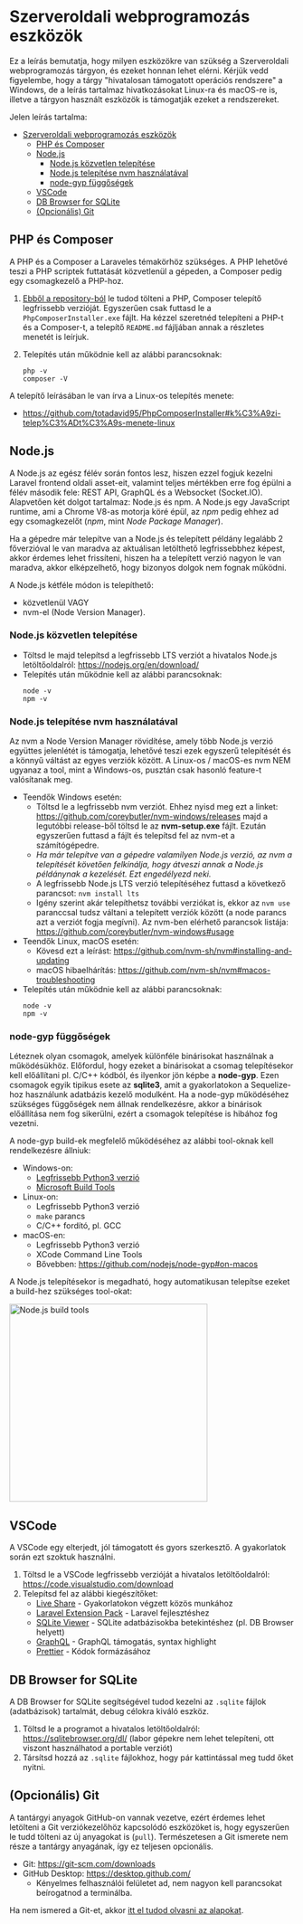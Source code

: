 # Szerveroldali webprogramozás eszközök

Ez a leírás bemutatja, hogy milyen eszközökre van szükség a Szerveroldali webprogramozás tárgyon, és ezeket honnan lehet elérni. Kérjük vedd figyelembe, hogy a tárgy "hivatalosan támogatott operációs rendszere" a Windows, de a leírás tartalmaz hivatkozásokat Linux-ra és macOS-re is, illetve a tárgyon használt eszközök is támogatják ezeket a rendszereket.

Jelen leírás tartalma:

- [Szerveroldali webprogramozás eszközök](#szerveroldali-webprogramozás-eszközök)
  - [PHP és Composer](#php-és-composer)
  - [Node.js](#nodejs)
    - [Node.js közvetlen telepítése](#nodejs-közvetlen-telepítése)
    - [Node.js telepítése nvm használatával](#nodejs-telepítése-nvm-használatával)
    - [node-gyp függőségek](#node-gyp-függőségek)
  - [VSCode](#vscode)
  - [DB Browser for SQLite](#db-browser-for-sqlite)
  - [(Opcionális) Git](#opcionális-git)

## PHP és Composer

A PHP és a Composer a Laraveles témakörhöz szükséges. A PHP lehetővé teszi a PHP scriptek futtatását közvetlenül a gépeden, a Composer pedig egy csomagkezelő a PHP-hoz.

1. [Ebből a repository-ból](https://github.com/totadavid95/PhpComposerInstaller) le tudod tölteni a PHP, Composer telepítő legfrissebb verzióját. Egyszerűen csak futtasd le a `PhpComposerInstaller.exe` fájlt. Ha kézzel szeretnéd telepíteni a PHP-t és a Composer-t, a telepítő `README.md` fájljában annak a részletes menetét is leírjuk.
2. Telepítés után működnie kell az alábbi parancsoknak:

   ```shell
   php -v
   composer -V
   ```

A telepítő leírásában le van írva a Linux-os telepítés menete:
- https://github.com/totadavid95/PhpComposerInstaller#k%C3%A9zi-telep%C3%ADt%C3%A9s-menete-linux

## Node.js

A Node.js az egész félév során fontos lesz, hiszen ezzel fogjuk kezelni Laravel frontend oldali asset-eit, valamint teljes mértékben erre fog épülni a félév második fele: REST API, GraphQL és a Websocket (Socket.IO). Alapvetően két dolgot tartalmaz: Node.js és npm. A Node.js egy JavaScript runtime, ami a Chrome V8-as motorja köré épül, az *npm* pedig ehhez ad egy csomagkezelőt (*npm*, mint *Node Package Manager*).

Ha a gépedre már telepítve van a Node.js és telepített példány legalább 2 főverzióval le van maradva az aktuálisan letölthető legfrissebbhez képest, akkor érdemes lehet frissíteni, hiszen ha a telepített verzió nagyon le van maradva, akkor elképzelhető, hogy bizonyos dolgok nem fognak működni.

A Node.js kétféle módon is telepíthető:

- közvetlenül VAGY
- nvm-el (Node Version Manager).

### Node.js közvetlen telepítése

- Töltsd le majd telepítsd a legfrissebb LTS verziót a hivatalos Node.js letöltőoldalról: https://nodejs.org/en/download/
- Telepítés után működnie kell az alábbi parancsoknak:
  ```shell
  node -v
  npm -v
  ```

### Node.js telepítése nvm használatával

Az nvm a Node Version Manager rövidítése, amely több Node.js verzió együttes jelenlétét is támogatja, lehetővé teszi ezek egyszerű telepítését és a könnyű váltást az egyes verziók között. A Linux-os / macOS-es nvm NEM ugyanaz a tool, mint a Windows-os, pusztán csak hasonló feature-t valósítanak meg.

- Teendők Windows esetén:
  - Töltsd le a legfrissebb nvm verziót. Ehhez nyisd meg ezt a linket: https://github.com/coreybutler/nvm-windows/releases majd a legutóbbi release-ből töltsd le az **nvm-setup.exe** fájlt. Ezután egyszerűen futtasd a fájlt és telepítsd fel az nvm-et a számítógépedre.
  - _Ha már telepítve van a gépedre valamilyen Node.js verzió, az nvm a telepítését követően felkínálja, hogy átveszi annak a Node.js példánynak a kezelését. Ezt engedélyezd neki._
  - A legfrissebb Node.js LTS verzió telepítéséhez futtasd a következő parancsot: `nvm install lts`
  - Igény szerint akár telepíthetsz további verziókat is, ekkor az `nvm use` paranccsal tudsz váltani a telepített verziók között (a node parancs azt a verziót fogja megívni). Az nvm-ben elérhető parancsok listája: https://github.com/coreybutler/nvm-windows#usage
- Teendők Linux, macOS esetén:
  - Kövesd ezt a leírást: https://github.com/nvm-sh/nvm#installing-and-updating
  - macOS hibaelhárítás: https://github.com/nvm-sh/nvm#macos-troubleshooting
- Telepítés után működnie kell az alábbi parancsoknak:
  ```shell
  node -v
  npm -v
  ```

### node-gyp függőségek

Léteznek olyan csomagok, amelyek különféle binárisokat használnak a működésükhöz. Előfordul, hogy ezeket a binárisokat a csomag telepítésekor kell előállítani pl. C/C++ kódból, és ilyenkor jön képbe a **node-gyp**. Ezen csomagok egyik tipikus esete az **sqlite3**, amit a gyakorlatokon a Sequelize-hoz használunk adatbázis kezelő modulként. Ha a node-gyp működéséhez szükséges függőségek nem állnak rendelkezésre, akkor a binárisok előállítása nem fog sikerülni, ezért a csomagok telepítése is hibához fog vezetni.

A node-gyp build-ek megfelelő működéséhez az alábbi tool-oknak kell rendelkezésre állniuk:

- Windows-on:
  - [Legfrissebb Python3 verzió](https://www.python.org/downloads/windows/)
  - [Microsoft Build Tools](https://visualstudio.microsoft.com/thank-you-downloading-visual-studio/?sku=BuildTools)
- Linux-on:
  - Legfrissebb Python3 verzió
  - `make` parancs
  - C/C++ fordító, pl. GCC
- macOS-en:
  - Legfrissebb Python3 verzió
  - XCode Command Line Tools
  - Bővebben: https://github.com/nodejs/node-gyp#on-macos

A Node.js telepítésekor is megadható, hogy automatikusan telepítse ezeket a build-hez szükséges tool-okat:

<img src="https://i.imgur.com/pgNyM4Z.png" width="350px" alt="Node.js build tools">

## VSCode

A VSCode egy elterjedt, jól támogatott és gyors szerkesztő. A gyakorlatok során ezt szoktuk használni.

1. Töltsd le a VSCode legfrissebb verzióját a hivatalos letöltőoldalról: https://code.visualstudio.com/download
2. Telepítsd fel az alábbi kiegészítőket:
   - [Live Share](https://marketplace.visualstudio.com/items?itemName=MS-vsliveshare.vsliveshare) - Gyakorlatokon végzett közös munkához
   - [Laravel Extension Pack](https://marketplace.visualstudio.com/items?itemName=onecentlin.laravel-extension-pack) - Laravel fejlesztéshez
   - [SQLite Viewer](https://marketplace.visualstudio.com/items?itemName=qwtel.sqlite-viewer) - SQLite adatbázisokba betekintéshez (pl. DB Browser helyett)
   - [GraphQL](https://marketplace.visualstudio.com/items?itemName=GraphQL.vscode-graphql) - GraphQL támogatás, syntax highlight
   - [Prettier](https://marketplace.visualstudio.com/items?itemName=esbenp.prettier-vscode) - Kódok formázásához

## DB Browser for SQLite

A DB Browser for SQLite segítségével tudod kezelni az `.sqlite` fájlok (adatbázisok) tartalmát, debug célokra kiváló eszköz.

1. Töltsd le a programot a hivatalos letöltőoldalról: https://sqlitebrowser.org/dl/ (labor gépekre nem lehet telepíteni, ott viszont használhatod a portable verziót)
2. Társítsd hozzá az `.sqlite` fájlokhoz, hogy pár kattintással meg tudd őket nyitni.

## (Opcionális) Git

A tantárgyi anyagok GitHub-on vannak vezetve, ezért érdemes lehet letölteni a Git verziókezelőhöz kapcsolódó eszközöket is, hogy egyszerűen le tudd tölteni az új anyagokat is (`pull`). Természetesen a Git ismerete nem része a tantárgy anyagának, így ez teljesen opcionális.

- Git: https://git-scm.com/downloads
- GitHub Desktop: https://desktop.github.com/
  - Kényelmes felhasználói felületet ad, nem nagyon kell parancsokat beírogatnod a terminálba.

Ha nem ismered a Git-et, akkor [itt el tudod olvasni az alapokat](https://www.freecodecamp.org/news/learn-the-basics-of-git-in-under-10-minutes-da548267cc91/).
